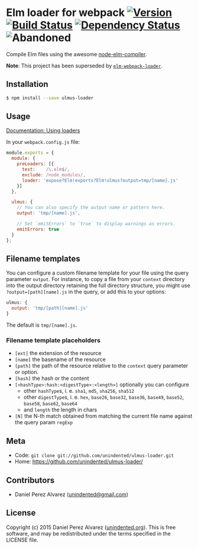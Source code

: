 # Elm loader for webpack [![Version](https://img.shields.io/npm/v/ulmus-loader.svg)](https://www.npmjs.com/package/ulmus-loader) [![Build Status](https://img.shields.io/travis/unindented/ulmus-loader.svg)](http://travis-ci.org/unindented/ulmus-loader) [![Dependency Status](https://img.shields.io/gemnasium/unindented/ulmus-loader.svg)](https://gemnasium.com/unindented/ulmus-loader) ![Abandoned](https://img.shields.io/badge/status-abandoned-red.svg)

Compile Elm files using the awesome [node-elm-compiler](https://github.com/rtfeldman/node-elm-compiler).

**Note**: This project has been superseded by [`elm-webpack-loader`](https://github.com/rtfeldman/elm-webpack-loader).


## Installation

```sh
$ npm install --save ulmus-loader
```


## Usage

[Documentation: Using loaders](http://webpack.github.io/docs/using-loaders.html)

In your `webpack.config.js` file:

```js
module.exports = {
  module: {
    preLoaders: [{
      test:    /\.elm$/,
      exclude: /node_modules/,
      loader: 'expose?Elm!exports?Elm!ulmus?output=tmp/[name].js'
    }]
  },

  ulmus: {
    // You can also specify the output name or pattern here.
    output: 'tmp/[name].js',

    // Set `emitErrors` to `true` to display warnings as errors.
    emitErrors: true
  }
};
```


## Filename templates

You can configure a custom filename template for your file using the query
parameter `output`. For instance, to copy a file from your `context` directory
into the output directory retaining the full directory structure, you might
use `?output=[path][name].js` in the query, or add this to your options:

```js
ulmus: {
  output: 'tmp/[path][name].js'
}
```

The default is `tmp/[name].js`.


### Filename template placeholders

* `[ext]` the extension of the resource
* `[name]` the basename of the resource
* `[path]` the path of the resource relative to the `context` query parameter or option.
* `[hash]` the hash or the content
* `[<hashType>:hash:<digestType>:<length>]` optionally you can configure
  * other `hashType`s, i. e. `sha1`, `md5`, `sha256`, `sha512`
  * other `digestType`s, i. e. `hex`, `base26`, `base32`, `base36`, `base49`, `base52`, `base58`, `base62`, `base64`
  * and `length` the length in chars
* `[N]` the N-th match obtained from matching the current file name against the query param `regExp`


## Meta

* Code: `git clone git://github.com/unindented/ulmus-loader.git`
* Home: <https://github.com/unindented/ulmus-loader/>


## Contributors

* Daniel Perez Alvarez ([unindented@gmail.com](mailto:unindented@gmail.com))


## License

Copyright (c) 2015 Daniel Perez Alvarez ([unindented.org](http://unindented.org/)). This is free software, and may be redistributed under the terms specified in the LICENSE file.
